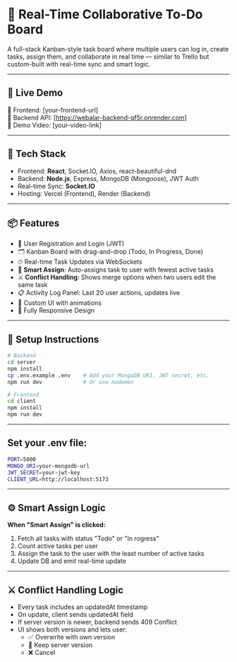 # 🧠 Real-Time Collaborative To-Do Board

A full-stack Kanban-style task board where multiple users can log in, create tasks, assign them, and collaborate in real time — similar to Trello but custom-built with real-time sync and smart logic.

---

## 🚀 Live Demo

🔗 Frontend: [your-frontend-url]  
🔗 Backend API: [https://webalar-backend-qf5r.onrender.com]  
🎥 Demo Video: [your-video-link]

---

## 🔧 Tech Stack

- Frontend: **React**, Socket.IO, Axios, react-beautiful-dnd
- Backend: **Node.js**, Express, MongoDB (Mongoose), JWT Auth
- Real-time Sync: **Socket.IO**
- Hosting: Vercel (Frontend), Render (Backend)

---

## 📦 Features

- 👤 User Registration and Login (JWT)
- 🗂 Kanban Board with drag-and-drop (Todo, In Progress, Done)
- ⏱ Real-time Task Updates via WebSockets
- 🧠 **Smart Assign**: Auto-assigns task to user with fewest active tasks
- ⚔️ **Conflict Handling**: Shows merge options when two users edit the same task
- 📋 Activity Log Panel: Last 20 user actions, updates live
- 🎨 Custom UI with animations
- 📱 Fully Responsive Design

---

## 📜 Setup Instructions

```bash
# Backend
cd server
npm install
cp .env.example .env    # Add your MongoDB URI, JWT secret, etc.
npm run dev             # Or use nodemon

# Frontend
cd client
npm install
npm run dev
```
---

## Set your .env file: 

```bash
PORT=5000
MONGO_URI=your-mongodb-url
JWT_SECRET=your-jwt-key
CLIENT_URL=http://localhost:5173
```

---

## ⚙ Smart Assign Logic

**When "Smart Assign" is clicked:**

1. Fetch all tasks with status "Todo" or "In  rogress"
2. Count active tasks per user
3. Assign the task to the user with the least number of active tasks
4. Update DB and emit real-time update

---

## ⚔ Conflict Handling Logic

- Every task includes an updatedAt timestamp
- On update, client sends updatedAt field
- If server version is newer, backend sends 409 Conflict
- UI shows both versions and lets user:
    - ✅ Overwrite with own version
    - 🔄 Keep server version
    - ❌ Cancel
